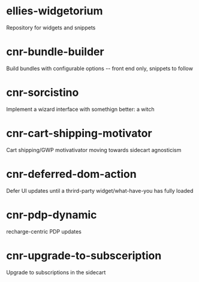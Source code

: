 # ellies-widgetorium
Repository for widgets and snippets

# cnr-bundle-builder
Build bundles with configurable options -- front end only, snippets to follow
# cnr-sorcistino
Implement a wizard interface with somethign better: a witch
# cnr-cart-shipping-motivator
Cart shipping/GWP motivativator moving towards sidecart agnosticism
# cnr-deferred-dom-action
Defer UI updates until a thrird-party widget/what-have-you has fully loaded
# cnr-pdp-dynamic
recharge-centric PDP updates
# cnr-upgrade-to-subsceription
Upgrade to subscriptions in the sidecart
